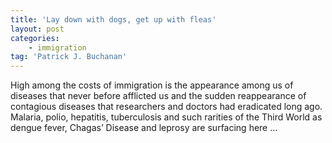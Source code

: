 ```yaml
---
title: 'Lay down with dogs, get up with fleas'
layout: post
categories:
    - immigration
tag: 'Patrick J. Buchanan'
---
```


High among the costs of immigration is the appearance among us of diseases that never before afflicted us and the sudden reappearance of contagious diseases that researchers and doctors had eradicated long ago. Malaria, polio, hepatitis, tuberculosis and such rarities of the Third World as dengue fever, Chagas’ Disease and leprosy are surfacing here …
